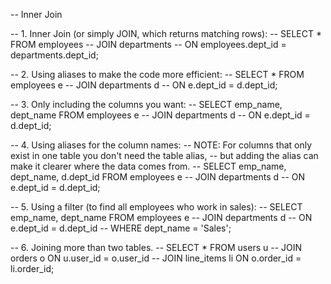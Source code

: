-- Inner Join


-- 1. Inner Join (or simply JOIN, which returns matching rows):
--    SELECT * FROM employees
--    JOIN departments 
--    ON employees.dept_id = departments.dept_id; 


-- 2. Using aliases to make the code more efficient:
--    SELECT * FROM employees e
--    JOIN departments d 
--    ON e.dept_id = d.dept_id; 


-- 3. Only including the columns you want:
--    SELECT emp_name, dept_name FROM employees e
--    JOIN departments d 
--    ON e.dept_id = d.dept_id;



-- 4. Using aliases for the column names:
--    NOTE: For columns that only exist in one table you don't need the table alias,
--    but adding the alias can make it clearer where the data comes from.
--    SELECT emp_name, dept_name, d.dept_id FROM employees e
--    JOIN departments d 
--    ON e.dept_id = d.dept_id; 


-- 5. Using a filter (to find all employees who work in sales):
--    SELECT emp_name, dept_name FROM employees e
--    JOIN departments d 
--    ON e.dept_id = d.dept_id
--    WHERE dept_name = 'Sales';


-- 6. Joining more than two tables.
--    SELECT * FROM users u
--    JOIN orders o ON u.user_id = o.user_id
--    JOIN line_items li ON o.order_id = li.order_id;


